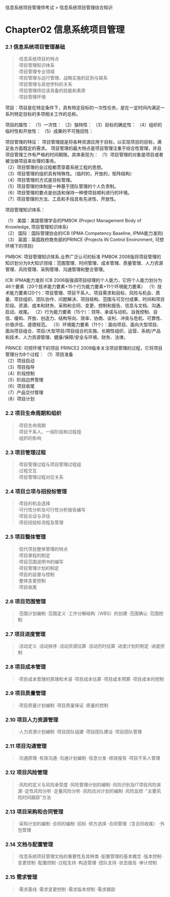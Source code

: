 信息系统项目管理师考试 > 信息系统项目管理综合知识

# Chapter02 信息系统项目管理
 
### 2.1 信息系统项目管理基础    
> ·信息系统项目的特点   
> ·项目管理知识体系   
> ·项目管理专业领域   
> ·项目管理与运行管理、战略实施的区别与联系   
> ·项目管理与其他学科的关系   
> ·项目管理师应该具备的技能和素质   
> ·项目管理环境   

项目：项目是在特定条件下，具有特定目标的一次性任务，是在一定时间内满足一系列特定目标的多项相关工作的总称。

项目的属性：
（1）一次性：
（2）独特性：
（3）目标的确定性：
（4）组织的临时性和开放性：
（5）成果的不可挽回性：

项目管理的特征：
项目管理就是将各种资源应用于目标，以实现项目的目标，满足各方面既定的需求。
项目管理的最大特点是项目管理注重于综合性管理，并且项目管理工作有严格的时间期限。具体表现为：
（1）项目管理的对象是项目或者被当做项目来处理的事务。  
（2）项目管理的全过程都贯穿着系统工程的思想。  
（3）项目管理的组织具有特殊性。（临时的，开放的，矩阵结构）  
（4）项目管理的方式是目标管理。  
（5）项目管理的体制是一种基于团队管理的个人负责制。  
（6）项目管理的要点是创造和保持一种使项目顺利进行的环境。  
（7）项目管理的方法、工具和手段具有先进性、开放性。  

项目管理知识体系：

（1） 美国：美国管理学会的PMBOK (Project Management Body of Knowledge, 项目管理知识体系)  
（2） 国际：国际管理协会的ICB (IPMA Competency Baseline, IPMA能力准则)  
（3） 英国：英国政府商务部的PRINCE (Projects IN Control Environment, 可控环境下的项目)  

PMBOK: 项目管理知识体系.业界广泛认可的标准
PMBOK 2008版将项目管理的知识划分为9大知识领域：范围管理、时间管理、成本管理、质量管理、人力资源管理、风险管理、采购管理、沟通管理和整合管理。

ICB: IPMA能力准则
ICB 2006版强调项目经理的个人能力，它将个人能力划分为46个要素（20个技术能力要素+15个行为能力要素+11个环境能力要素）
（1）技术能力要素(20个)：项目管理、项目干系人、项目需求和目标、风险与机会、质量、项目组织、团队协作、问题解决、项目结构、范围与可交付成果、时间和项目阶段、资源、成本和财务、采购和合同、变更、控制和报告、信息与文档、沟通、启动、收尾。 
（2）行为能力要素（15个）：领导、承诺与动机、自我控制、自信、缓和、开放、创造力、结构导向、效率、协商、谈判、冲突与危机、可靠性、价值评估、道德规范。
（3）环境能力要素（11个）：面向项目、面向大型项目、面向项目组合、项目/大型项目/项目组合的实施、长期性组织、运营、系统/产品和技术、人力资源管理、健康/保障/安全与环境、财务、法律。

PRINCE: 可控环境下的项目
PRINCE2 2009版本关注项目管理的过程，它将项目管理分为8个过程：
（1）项目准备  
（2）项目启动  
（3）项目指导  
（4）阶段控制  
（5）阶段边界管理    
（6）项目收尾  
（7）产品交付管理  
（8）项目计划  


### 2.2 项目生命周期和组织   
> ·项目生命周期  
> ·项目干系人、一般阶段和过程组  
> ·组织的影响  

### 2.3 项目管理过程 
> ·项目管理过程与项目管理过程组  
> ·过程交互     
> ·项目管理过程对应关系   

### 2.4 项目立项与招投标管理 
> ·项目的机会选择   
> ·可行性分析及可行性分析报告编写   
> ·项目论证与评估   
> ·项目招投标流程及管理   

### 2.5 项目整体管理 
> ·现代项目整体管理的特点   
> ·项目章程的制定   
> ·项目范围说明书的编写   
> ·项目管理计划的制定       
> ·项目的监督与控制     
> ·整体变更控制   
> ·项目收尾   

### 2.6 项目范围管理 
> ·范围计划编制 
> ·范围定义 
> ·工作分解结构（WBS）的创建 
> ·范围确认 
> ·范围控制 

### 2.7 项目进度管理 
> ·活动定义 
> ·活动排序 
> ·活动资源估算 
> ·活动历时估算 
> ·进度计划的制定 
> ·进度控制 

### 2.8 项目成本管理 
> ·项目成本管理的原理和术语 
> ·项目成本估算 
> ·项目成本预算 
> ·项目成本的控制 

### 2.9 项目质量管理 
> ·项目质量计划编制 
> ·项目质量保证 
> ·质量的控制 

### 2.10 项目人力资源管理 
> ·人力资源计划编制 
> ·项目团队组建 
> ·项目团队建设 
> ·项目团队管理 

### 2.11 项目沟通管理 
> ·沟通原理 
> ·有效沟通 
> ·沟通计划编制 
> ·信息分发 
> ·绩效报告 
> ·项目干系人管理 

### 2.12 项目风险管理 
> ·风险的定义与风险承受度 
> ·风险管理计划的编制 
> ·风险识别及IT项目风险来源 
> ·定性风险分析 
> ·定量风险分析 
> ·风险应对计划的编制 
> ·风险监控 
> ·"主要风险时间跟踪"方法 

### 2.13 项目采购和合同管理 
> ·采购计划的编制 
> ·合同的编制 
> ·招标 
> ·供方选择 
> ·合同管理（含合同收尾） 
> ·外包管理 

### 2.14 文档与配置管理 
> ·信息系统项目管理文档的重要性及其种类 
> ·配置管理的基本概念 
> ·版本控制 
> ·变更控制 
> ·配置控制 
> ·过程支持 
> ·构造管理 
> ·团队支持 
> ·状态报告 
> ·审计控制 

### 2.15 需求管理 
> ·需求基线 
> ·需求变更控制 
> ·需求版本控制 
> ·需求跟踪 




